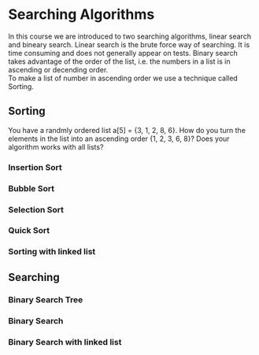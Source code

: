 # Searching Algorithms

In this course we are introduced to two searching algorithms, linear search and bineary search.
Linear search is the brute force way of searching. It is time consuming and does not generally appear on tests.
Binary search takes advantage of the order of the list, i.e. the numbers in a list is in ascending or decending order.  
To make a list of number in ascending order we use a technique called Sorting.

## Sorting

You have a randmly ordered list a[5] = {3, 1, 2, 8, 6}.
How do you turn the elements in the list into an ascending order {1, 2, 3, 6, 8}?
Does your algorithm works with all lists?

### Insertion Sort

### Bubble Sort

### Selection Sort

### Quick Sort

### Sorting with linked list

## Searching

### Binary Search Tree

### Binary Search

### Binary Search with linked list

